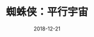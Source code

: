 ---
layout: page
title: 蜘蛛侠：平行宇宙
description: >
  原本对“超英”电影不是很感兴趣，有些惊喜。
category: 电影
img: assets/img/movie/before2020/蜘蛛侠-平行宇宙.webp
star: 5
date: 2018-12-21
---